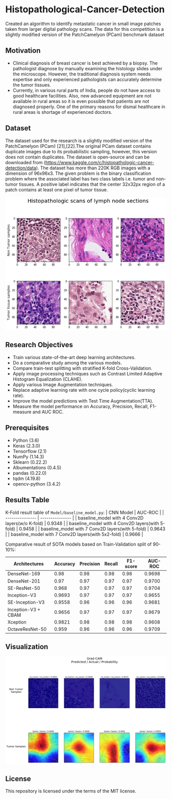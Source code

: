 # Histopathological-Cancer-Detection
Created an algorithm to identify metastatic cancer in small image patches taken from larger digital pathology scans. The data for this competition is a slightly modified version of the PatchCamelyon (PCam) benchmark dataset

## Motivation

* Clinical diagnosis of breast cancer is best achieved by a biopsy. The pathologist diagnose by manually examining the histology slides under the microscope. However, the traditional diagnosis system needs expertise and only experienced pathologists can accurately determine the tumor tissues.
* Currently, in various rural parts of India, people do not have access to good healthcare facilities. Also, new advanced equipment are not available in rural areas so it is even possible that patients are not diagnosed properly. One of the primary reasons for dismal healthcare in rural areas is shortage of experienced doctors.

## Dataset

The dataset used for the research is a slightly modified    version    of    the    PatchCamelyon    (PCam)    [21],[22].The original PCam dataset contains duplicate images due to its probabilistic sampling, however, this   version   does   not   contain   duplicates.   The   dataset is open-source and can be downloaded from (<https://www.kaggle.com/c/histopathologic-cancer-detection/data>).   The   dataset   has   more   than   220K   RGB images  with  a  dimension  of  96x96x3.  The  given  problem  is  the  binary  classification  problem  where  the  associated label has two class labels i.e. tumor and non-tumor tissues. A  positive  label  indicates  that  the  center  32x32px  region  of a  patch  contains  at  least  one  pixel  of  tumor  tissue.

<img src="images/download (2).png" >

## Research Objectives

* Train various state-of-the-art deep learning architectures.
* Do a comparative study among the various models.
* Compare train-test splitting with stratified K-fold Cross-Validation.
* Apply image processing techniques such as Contrast Limited Adaptive Histogram Equalization (CLAHE).
* Apply various Image Augmentation techniques.
* Replace adaptive learning rate with one cycle policy(cyclic learning rate).
* Improve the model predictions with Test Time Augmentation(TTA).
* Measure the model performance on Accuracy, Precision, Recall, F1-measure and AUC ROC.

## Prerequisites

* Python (3.6)
* Keras (2.3.0)
* Tensorflow (2.1)
* NumPy (1.14.3)
* Sklearn (0.22.2)
* Albumentations (0.4.5)
* pandas (0.22.0)
* tqdm (4.19.8)
* opencv-python (3.4.2)

## Results Table
K-Fold result table of ```Model/baseline_model.py```:
| CNN Model | AUC-ROC |
| --------------- | --------------- |
| baseline_model with 4 Conv2D layers(w/o K-fold) | 0.9348 |
| baseline_model with 4 Conv2D layers(with 5-fold) | 0.9458 |
| baseline_model with 7 Conv2D layers(with 5-fold) | 0.9643 |
| baseline_model with 7 Conv2D layers(with 5x2-fold) | 0.9666 |

Comparative result of SOTA models based on Train-Validation split of 90-10\%:

| Architectures | Accuracy | Precision | Recall | F1-score | AUC-ROC |
| ----- | ----------- | ------------ | -------------- | --------------- | --------------- |
| DenseNet-169 | 0.98 | 0.98 | 0.98 | 0.98 | 0.9698 |
| DenseNet-201 | 0.97 | 0.97 | 0.97 | 0.97 | 0.9700 |
| SE-ResNet-50 | 0.968 | 0.97 | 0.97 | 0.97 | 0.9704 |
| Inception-V3 | 0.9693 | 0.97 | 0.97 | 0.97 | 0.9655 |
| SE-Inception-V3 | 0.9558 | 0.96 | 0.96 | 0.96 | 0.9681 |
| Inception-V3 + CBAM | 0.9656 | 0.97 | 0.97 | 0.97 | 0.9679 |
| Xception | 0.9821 | 0.98 | 0.98 | 0.98 | 0.9608 |
| OctaveResNet-50 | 0.959 | 0.96 | 0.96 | 0.96 | 0.9709 |

## Visualization

<img src="images/grad_cam.png" >

## License

This repository is licensed under the terms of the MIT license.
